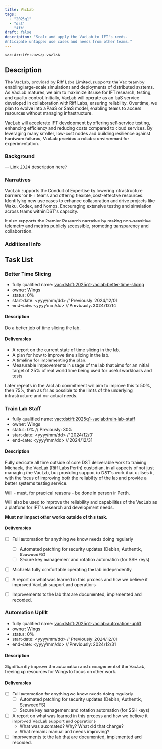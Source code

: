 ```yaml
---
title: VacLab
tags:
  - "2025q1"
  - "dst"
  - "ift"
draft: false
description: "Scale and apply the VacLab to IFT's needs.
Anticipate untapped use cases and needs from other teams."
---
```


`vac:dst:ift:2025q1-vaclab`

## Description
The VacLab, provided by Riff Labs Limited,
supports the Vac team
by enabling large-scale simulations
and deployments of distributed systems.
As VacLab matures,
we aim to maximize its use for IFT research,
testing, and quality control.
Initially, VacLab will operate
as an IaaS service
developed in collaboration with Riff Labs,
ensuring reliability. 
Over time, we plan to evolve 
into a PaaS or SaaS model,
enabling teams to access resources
without managing infrastructure.

VacLab will accelerate IFT development
by offering self-service testing,
enhancing efficiency and reducing costs
compared to cloud services.
By leveraging many smaller,
low-cost nodes and building resilience
against hardware failures,
VacLab provides a reliable environment for experimentation.

### Background
-- Link 2024 description here? 

### Narratives

VacLab supports the Conduit of Expertise by
lowering infrastructure barriers
for IFT teams and offering flexible,
cost-effective resources.
Identifying new use cases
to enhance collaboration
and drive projects like Waku, Codex, and Nomos.
Encouraging extensive testing
and simulation across teams
within DST's capacity.

It also supports the Premier Research narrative
by making non-sensitive telemetry
and metrics publicly accessible,
promoting transparency and collaboration.

### Additional info

## Task List
 
### Better Time Slicing

* fully qualified name: <vac:dst:ift:2025q1-vaclab:better-time-slicing>
* owner: Wings
* status: 0%
* start-date: <yyyy/mm/dd> // Previously: 2024/12/01
* end-date: <yyyy/mm/dd> // Previously: 2024/12/14

#### Description
Do a better job of time slicing the lab.

#### Deliverables
* A report on the current state of time slicing in the lab.
* A plan for how to improve time slicing in the lab.
* A timeline for implementing the plan.
* Measurable improvements in usage of the lab
  that aims for an initial target of 25% of real world time
  being used for useful workloads and tests

Later repeats in the VacLab commitment will aim to improve this to 50%,
then 75%, then as far as possible
to the limits of the underlying infrastructure and our actual needs.

### Train Lab Staff
<!-- technically sort of external
and will be done outside of normal DST cadence
but will be managed so as not to disrupt other works
-->

* fully qualified name: <vac:dst:ift:2025q1-vaclab:train-lab-staff>
* owner: Wings
* status: 0% // Previously: 30%
* start-date: <yyyy/mm/dd> // 2024/12/01
* end-date: <yyyy/mm/dd> // 2024/12/31

#### Description
Fully dedicate all time outside of core DST deliverable work
to training Michaela, the VacLab (Riff Labs Perth) custodian,
in all aspects of not just managing the VacLab,
but providing support to DST's work that utilises it,
with the focus of improving both the reliability of the lab
and provide a better systems testing service.

Will - must, for practical reasons - be done in person in Perth.

Will also be used to improve the reliability and capabilities
of the VacLab as a platform for IFT's research and development needs.

**Must not impact other works outside of this task.**

#### Deliverables
- [ ] Full automation for anything we know needs doing regularly
  - [ ] Automated patching for security updates (Debian, Authentik, SeaweedFS)
  - [ ] Secure key management and rotation automation (for SSH keys)
- [ ] Michaela fully comfortable operating the lab independently
- [ ] A report on what was learned in this process
      and how we believe it improved VacLab support and operations
- [ ] Improvements to the lab that are documented, implemented and recorded.


### Automation Uplift
<!-- technically sort of external
and will be done outside of normal DST cadence
but will be managed so as not to disrupt other works
-->

* fully qualified name: <vac:dst:ift:2025q1-vaclab:automation-uplift>
* owner: Wings
* status: 0%
* start-date: <yyyy/mm/dd> // Previously: 2024/12/01
* end-date: <yyyy/mm/dd> // Previously: 2024/12/31

#### Description
Significantly improve the automation and management of the VacLab,
freeing up resources for Wings to focus on other work.

#### Deliverables
- [ ] Full automation for anything we know needs doing regularly
  - [ ] Automated patching for security updates (Debian, Authentik, SeaweedFS)
  - [ ] Secure key management and rotation automation (for SSH keys)
- [ ] A report on what was learned in this process
      and how we believe it improved VacLab support and operations
  - What was automated? Why? What did that change?
  - What remains manual and needs improving?
- [ ] Improvements to the lab that are documented, implemented and recorded.
